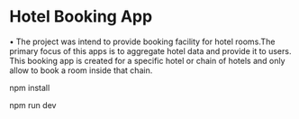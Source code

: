 # Hotel Booking App 

• The project was intend to provide booking facility for hotel rooms.The primary focus of this apps is to aggregate hotel data and provide it to users. This booking app is created for a specific hotel or chain of hotels and only allow to book a room inside that chain.



npm install

npm run dev
